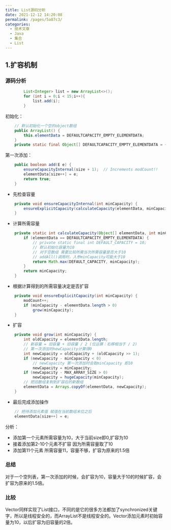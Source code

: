 ```yaml
---
title: List源码分析
date: 2021-12-12 14:20:08
permalink: /pages/5a87c3/
categories:
  - 技术文章
  - Java
  - 集合
  - List
---
```


##  1.扩容机制
###  源码分析
```java
        List<Integer> list = new ArrayList<>();
        for (int i = 0;i < 15;i++){
            list.add(i);
        }
```

初始化：

```java
	// 默认初始化一个空的object数组
    public ArrayList() {
        this.elementData = DEFAULTCAPACITY_EMPTY_ELEMENTDATA;
    }
    private static final Object[] DEFAULTCAPACITY_EMPTY_ELEMENTDATA = {};
```
第一次添加：

```java
    public boolean add(E e) {
        ensureCapacityInternal(size + 1);  // Increments modCount!!
        elementData[size++] = e;
        return true;
    }
```

 - 先检查容量

```java
    private void ensureCapacityInternal(int minCapacity) {
        ensureExplicitCapacity(calculateCapacity(elementData, minCapacity));
    }
```

 - 计算所需容量

```java
    private static int calculateCapacity(Object[] elementData, int minCapacity) {
        if (elementData == DEFAULTCAPACITY_EMPTY_ELEMENTDATA) {
        	// private static final int DEFAULT_CAPACITY = 10;
        	// 默认初始化容量为10
        	// 对于空数组 需要比较所需当次所需容量是否大于10
        	// addAll()调用时，入参minCapacity可能大于10
            return Math.max(DEFAULT_CAPACITY, minCapacity);
        }
        return minCapacity;
    }
```

 - 根据计算得到的所需容量决定是否扩容

```java
    private void ensureExplicitCapacity(int minCapacity) {
        modCount++;
        if (minCapacity - elementData.length > 0)
            grow(minCapacity);
    }
```
 - 扩容
```java
    private void grow(int minCapacity) {
        int oldCapacity = elementData.length;
        // 新容量 = 旧容量 + 旧容量 / 2 (位运算：右移相当于 / 2)	
        // 第一次添加时newCapacity计算得0
        int newCapacity = oldCapacity + (oldCapacity >> 1);
        if (newCapacity - minCapacity < 0)
        	// newCapacity 第一次添加时会取minCapacity 即10
            newCapacity = minCapacity;
        if (newCapacity - MAX_ARRAY_SIZE > 0)
            newCapacity = hugeCapacity(minCapacity);
        // 把旧数组复制到扩容后的新数组
        elementData = Arrays.copyOf(elementData, newCapacity);
    }
```
 - 最后完成添加操作
```java
	// 把待添加元素值 赋值在当前数组末位之后
	elementData[size++] = e;
```
分析：
 - 添加第一个元素所需容量为10，大于当前size即0,扩容为10
 - 接着添加第2-10个元素不扩容 因为所需容量取了10
 - 添加第11个元素 所需容量11，容量不够，扩容为原来的1.5倍

###  总结
对于一个空列表，第一次添加的时候，会扩容为10，容量大于10的时候扩容，会扩容为原来的1.5倍。
###  比较
Vector同样实现了List接口，不同的是它的很多方法都加了synchronized关键字，所以是线程安全的，而ArrayList不是线程安全的。Vector添加元素时初始容量为10，以后扩容为旧容量的2倍。